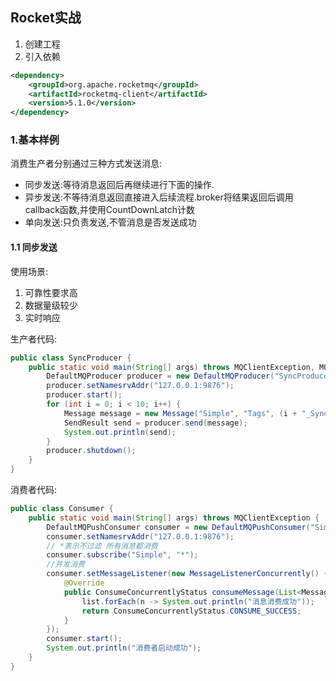 ## Rocket实战

1. 创建工程
2. 引入依赖

```xml
<dependency>
    <groupId>org.apache.rocketmq</groupId>
    <artifactId>rocketmq-client</artifactId>
    <version>5.1.0</version>
</dependency>
```

### 1.基本样例

消费生产者分别通过三种方式发送消息:

* 同步发送:等待消息返回后再继续进行下面的操作.
* 异步发送:不等待消息返回直接进入后续流程.broker将结果返回后调用callback函数,并使用CountDownLatch计数
* 单向发送:只负责发送,不管消息是否发送成功

#### 1.1 同步发送

使用场景:

1. 可靠性要求高
2. 数据量级较少
3. 实时响应

生产者代码:

```java
public class SyncProducer {
    public static void main(String[] args) throws MQClientException, MQBrokerException, RemotingException, InterruptedException {
        DefaultMQProducer producer = new DefaultMQProducer("SyncProducer");
        producer.setNamesrvAddr("127.0.0.1:9876");
        producer.start();
        for (int i = 0; i < 10; i++) {
            Message message = new Message("Simple", "Tags", (i + "_SyncProducer").getBytes(StandardCharsets.UTF_8));
            SendResult send = producer.send(message);
            System.out.println(send);
        }
        producer.shutdown();
    }
}
```

消费者代码:

```java
public class Consumer {
    public static void main(String[] args) throws MQClientException {
        DefaultMQPushConsumer consumer = new DefaultMQPushConsumer("SimpleConsumer");
        consumer.setNamesrvAddr("127.0.0.1:9876");
        // *表示不过滤 所有消息都消费
        consumer.subscribe("Simple", "*");
        //并发消费
        consumer.setMessageListener(new MessageListenerConcurrently() {
            @Override
            public ConsumeConcurrentlyStatus consumeMessage(List<MessageExt> list, ConsumeConcurrentlyContext consumeConcurrentlyContext) {
                list.forEach(n -> System.out.println("消息消费成功"));
                return ConsumeConcurrentlyStatus.CONSUME_SUCCESS;
            }
        });
        consumer.start();
        System.out.println("消费者启动成功");
    }
}
```